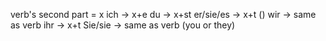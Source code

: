 verb's second part = x
ich -> x+e
du -> x+st
er/sie/es -> x+t ()
wir -> same as verb
ihr -> x+t
Sie/sie -> same as verb (you or they)

